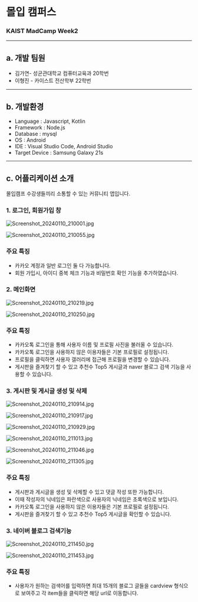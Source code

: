# 몰입 캠퍼스

### KAIST MadCamp Week2

---

## a. 개발 팀원

- 김가연- 성균관대학교 컴퓨터교육과 20학번
- 이형진 - 카이스트 전산학부 22학번

---

## b. 개발환경

- Language : Javascript, Kotlin
- Framework : Node.js
- Database : mysql
- OS : Android
- IDE : Visual Studio Code, Android Studio
- Target Device : Samsung Galaxy 21s

---

## c. 어플리케이션 소개

몰입캠프 수강생들끼리 소통할 수 있는 커뮤니티 앱입니다.

### 1. 로그인, 회원가입 창

![Screenshot_20240110_210001.jpg](https://prod-files-secure.s3.us-west-2.amazonaws.com/f6cb388f-3934-47d6-9928-26d2e10eb0fc/fbe63ea3-3db8-4892-8fb9-2406b9287e6d/Screenshot_20240110_210001.jpg)

![Screenshot_20240110_210055.jpg](https://prod-files-secure.s3.us-west-2.amazonaws.com/f6cb388f-3934-47d6-9928-26d2e10eb0fc/19dec1b7-8d6a-4ec1-8cd9-27f7ab57c842/Screenshot_20240110_210055.jpg)

### 주요 특징

- 카카오 계정과 일반 로그인 둘 다 가능합니다.
- 회원 가입시, 아이디 중복 체크 기능과 비밀번호 확인 기능을 추가하였습니다.

### 2. 메인화면

![Screenshot_20240110_210219.jpg](https://prod-files-secure.s3.us-west-2.amazonaws.com/f6cb388f-3934-47d6-9928-26d2e10eb0fc/52f89702-10e8-46d4-9144-e287effbcc85/Screenshot_20240110_210219.jpg)

![Screenshot_20240110_210250.jpg](https://prod-files-secure.s3.us-west-2.amazonaws.com/f6cb388f-3934-47d6-9928-26d2e10eb0fc/b8458a4b-8a75-42e8-afa6-2ee8f2ab7a3a/Screenshot_20240110_210250.jpg)

### 주요 특징

- 카카오톡 로그인을 통해 사용자 이름 및 프로필 사진을 불러올 수 있습니다.
- 카카오톡 로그인을 사용하지 않은 이용자들은 기본 프로필로 설정됩니다.
- 프로필을 클릭하면 사용자 갤러리에 접근해 프로필을 변경할 수 있습니다.
- 게시판을 즐겨찾기 할 수 있고 추천수 Top5 게시글과 naver 블로그 검색 기능을 사용할 수 있습니다.

### 3. 게시판 및 게시글 생성 및 삭제

![Screenshot_20240110_210914.jpg](https://prod-files-secure.s3.us-west-2.amazonaws.com/f6cb388f-3934-47d6-9928-26d2e10eb0fc/08a67c5c-fc00-40f3-b31f-4490225a5f41/Screenshot_20240110_210914.jpg)

![Screenshot_20240110_210917.jpg](https://prod-files-secure.s3.us-west-2.amazonaws.com/f6cb388f-3934-47d6-9928-26d2e10eb0fc/b9eb4b5a-fc05-4a4d-8865-02acdd686bc3/Screenshot_20240110_210917.jpg)

![Screenshot_20240110_210929.jpg](https://prod-files-secure.s3.us-west-2.amazonaws.com/f6cb388f-3934-47d6-9928-26d2e10eb0fc/114ea279-2c09-4dbe-8c18-f6d9194ef88a/Screenshot_20240110_210929.jpg)

![Screenshot_20240110_211013.jpg](https://prod-files-secure.s3.us-west-2.amazonaws.com/f6cb388f-3934-47d6-9928-26d2e10eb0fc/48df4401-8321-4f8a-b33e-a86a187911e3/Screenshot_20240110_211013.jpg)

![Screenshot_20240110_211046.jpg](https://prod-files-secure.s3.us-west-2.amazonaws.com/f6cb388f-3934-47d6-9928-26d2e10eb0fc/a0ec2351-7f75-4d1b-8cb4-c0def72a6a9b/Screenshot_20240110_211046.jpg)

![Screenshot_20240110_211305.jpg](https://prod-files-secure.s3.us-west-2.amazonaws.com/f6cb388f-3934-47d6-9928-26d2e10eb0fc/69428734-f550-41f7-9cf4-a8fe16eac456/Screenshot_20240110_211305.jpg)

### 주요 특징

- 게시판과 게시글을 생성 및 삭제할 수 있고 댓글 작성 또한 가능합니다.
- 이때 작성자의 닉네임은 파란색으로 사용자의 닉네임은 초록색으로 보입니다.
- 카카오톡 로그인을 사용하지 않은 이용자들은 기본 프로필로 설정됩니다.
- 게시판을 즐겨찾기 할 수 있고 추천수 Top5 게시글을 확인할 수 있습니다.

### 3. 네이버 블로그 검색기능

![Screenshot_20240110_211450.jpg](https://prod-files-secure.s3.us-west-2.amazonaws.com/f6cb388f-3934-47d6-9928-26d2e10eb0fc/88eeedc1-5dfb-4f50-b50c-fabe44bc52cc/Screenshot_20240110_211450.jpg)

![Screenshot_20240110_211453.jpg](https://prod-files-secure.s3.us-west-2.amazonaws.com/f6cb388f-3934-47d6-9928-26d2e10eb0fc/2f42b3ba-2a70-4959-9c00-9ed190cc2467/Screenshot_20240110_211453.jpg)

### 주요 특징

- 사용자가 원하는 검색어를 입력하면 최대 15개의 블로그 글들을 cardview 형식으로 보여주고 각 item들을 클릭하면 해당 url로 이동합니다.
